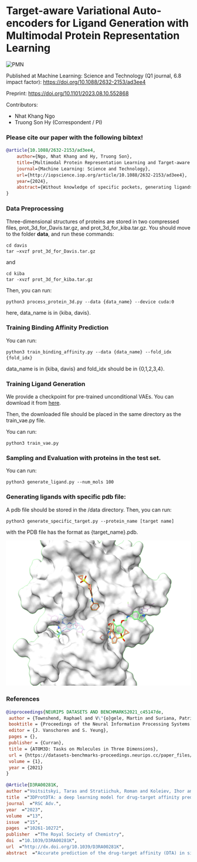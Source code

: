 # Target-aware Variational Auto-encoders for Ligand Generation with Multimodal Protein Representation Learning

![PMN](PMN.png)

Published at Machine Learning: Science and Technology (Q1 journal, 6.8 impact factor):
https://doi.org/10.1088/2632-2153/ad3ee4

Preprint:
https://doi.org/10.1101/2023.08.10.552868

Contributors:
* Nhat Khang Ngo
* Truong Son Hy (Correspondent / PI)

### Please cite our paper with the following bibtex!

```bibtex
@article{10.1088/2632-2153/ad3ee4,
	author={Ngo, Nhat Khang and Hy, Truong Son},
	title={Multimodal Protein Representation Learning and Target-aware Variational Auto-encoders for Protein-binding Ligand Generation},
	journal={Machine Learning: Science and Technology},
	url={http://iopscience.iop.org/article/10.1088/2632-2153/ad3ee4},
	year={2024},
	abstract={Without knowledge of specific pockets, generating ligands based on the global structure of a protein target plays a crucial role in drug discovery as it helps reduce the search space for potential drug-like candidates in the pipeline. However, contemporary methods require optimizing tailored networks for each protein, which is arduous and costly. To address this issue, we introduce TargetVAE, a target-aware variational auto-encoder that generates ligands with desirable properties including high binding affinity and high synthesizability to arbitrary target proteins, guided by a multimodal deep neural network built based on geometric and sequence models, named Protein Multimodal Network (PMN), as the prior for the generative model. PMN unifies different representations of proteins (e.g., primary structure - sequence of amino acids, 3D tertiary structure, and residue-level graph) into a single representation. Our multimodal architecture learns from the entire protein structure and is able to capture their sequential, topological, and geometrical information by utilizing language modeling, graph neural networks, and geometric deep learning. We showcase the superiority of our approach by conducting extensive experiments and evaluations, including predicting protein-ligand binding affinity in the PBDBind v2020 dataset as well as the assessment of generative model quality, ligand generation for unseen targets, and docking score computation. Empirical results demonstrate the promising and competitive performance of our proposed approach. Our software package is publicly available at https://github.com/HySonLab/Ligand_Generation}
}
```
  
### Data Preprocessing
Three-dimensional structures of proteins are stored in two compressed files, prot_3d_for_Davis.tar.gz, and prot_3d_for_kiba.tar.gz.
You should move to the folder **data**, and run these commands:
```
cd davis
tar –xvzf prot_3d_for_Davis.tar.gz
```
and 
```
cd kiba
tar -xvzf prot_3d_for_kiba.tar.gz
```
Then, you can run:
```
python3 process_protein_3d.py --data {data_name} --device cuda:0
```
here, data_name is in {kiba, davis}.
### Training Binding Affinity Prediction 
You can run:
```
python3 train_binding_affinity.py --data {data_name} --fold_idx {fold_idx}
```
data_name is in {kiba, davis} and fold_idx should be in {0,1,2,3,4}.

### Training Ligand Generation
We provide a checkpoint for pre-trained unconditional VAEs. You can download it from [here](https://drive.google.com/file/d/1NWtaokYSxmYvt7u2UbdiHfGlD4DeRxVQ/view?usp=sharing). 

Then, the downloaded file should be placed in the same directory as the train_vae.py file.

You can run:
```
python3 train_vae.py
```
### Sampling and Evaluation with proteins in the test set.
You can run:
```
python3 generate_ligand.py --num_mols 100
```

### Generating ligands with specific pdb file:
A pdb file should be stored in the /data directory. Then, you can run:
```
python3 generate_specific_target.py --protein_name [target name]
```
with the PDB file has the format as {target_name}.pdb.

![Ligands](multiple_ligand.png)

### References
```bibtex
@inproceedings{NEURIPS DATASETS AND BENCHMARKS2021_c45147de,
 author = {Townshend, Raphael and V\"{o}gele, Martin and Suriana, Patricia and Derry, Alex and Powers, Alexander and Laloudakis, Yianni and Balachandar, Sidhika and Jing, Bowen and Anderson, Brandon and Eismann, Stephan and Kondor, Risi and Altman, Russ and Dror, Ron},
 booktitle = {Proceedings of the Neural Information Processing Systems Track on Datasets and Benchmarks},
 editor = {J. Vanschoren and S. Yeung},
 pages = {},
 publisher = {Curran},
 title = {ATOM3D: Tasks on Molecules in Three Dimensions},
 url = {https://datasets-benchmarks-proceedings.neurips.cc/paper_files/paper/2021/file/c45147dee729311ef5b5c3003946c48f-Paper-round1.pdf},
 volume = {1},
 year = {2021}
}
```

```bibtex
@Article{D3RA00281K,
author ="Voitsitskyi, Taras and Stratiichuk, Roman and Koleiev, Ihor and Popryho, Leonid and Ostrovsky, Zakhar and Henitsoi, Pavlo and Khropachov, Ivan and Vozniak, Volodymyr and Zhytar, Roman and Nechepurenko, Diana and Yesylevskyy, Semen and Nafiiev, Alan and Starosyla, Serhii",
title  ="3DProtDTA: a deep learning model for drug-target affinity prediction based on residue-level protein graphs",
journal  ="RSC Adv.",
year  ="2023",
volume  ="13",
issue  ="15",
pages  ="10261-10272",
publisher  ="The Royal Society of Chemistry",
doi  ="10.1039/D3RA00281K",
url  ="http://dx.doi.org/10.1039/D3RA00281K",
abstract  ="Accurate prediction of the drug-target affinity (DTA) in silico is of critical importance for modern drug discovery. Computational methods of DTA prediction{,} applied in the early stages of drug development{,} are able to speed it up and cut its cost significantly. A wide range of approaches based on machine learning were recently proposed for DTA assessment. The most promising of them are based on deep learning techniques and graph neural networks to encode molecular structures. The recent breakthrough in protein structure prediction made by AlphaFold made an unprecedented amount of proteins without experimentally defined structures accessible for computational DTA prediction. In this work{,} we propose a new deep learning DTA model 3DProtDTA{,} which utilises AlphaFold structure predictions in conjunction with the graph representation of proteins. The model is superior to its rivals on common benchmarking datasets and has potential for further improvement."}
```
